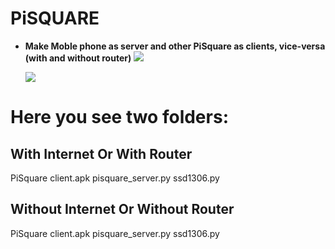 # PiSQUARE
* **Make Moble phone as server and other PiSquare as clients, vice-versa (with and without  router)**
    <img src = "https://github.com/sbcshop/PiSquare/blob/main/images/gif3.gif" />
    
    <img src = "https://github.com/sbcshop/PiSquare/blob/main/images/app.jpg" />


# Here you see two folders:
## With Internet Or With Router
PiSquare client.apk
pisquare_server.py
ssd1306.py

## Without Internet Or Without Router
PiSquare client.apk
pisquare_server.py
ssd1306.py
